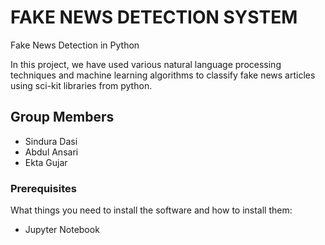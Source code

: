 
# FAKE NEWS DETECTION SYSTEM

Fake News Detection in Python

In this project, we have used various natural language processing techniques and machine learning algorithms to classify fake news articles using sci-kit libraries from python.


## Group Members
- Sindura Dasi
- Abdul Ansari
- Ekta Gujar


### Prerequisites
What things you need to install the software and how to install them:
- Jupyter Notebook



